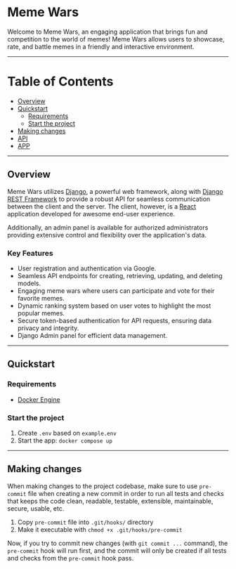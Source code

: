 # Meme Wars

Welcome to Meme Wars, an engaging application that brings fun and
competition to the world of memes! Meme Wars allows users to showcase,
rate, and battle memes in a friendly and interactive environment.

---

Table of Contents
=================

* [Overview](#overview)
* [Quickstart](#quickstart)
    * [Requirements](#requirements)
    * [Start the project](#start-the-project)
* [Making changes](#making-changes)
* [API](/api/README.md)
* [APP](/app/README.md)

___

## Overview

Meme Wars utilizes [Django](https://www.djangoproject.com/), a powerful web
framework, along with [Django REST Framework](https://www.django-rest-framework.org/)
to provide a robust API for seamless communication between the client and
the server.
The client, however, is a [React](https://react.dev/) application developed
for awesome end-user experience.

Additionally, an admin panel is available for authorized administrators providing
extensive control and flexibility over the application's data.

### Key Features

- User registration and authentication via Google.
- Seamless API endpoints for creating, retrieving, updating, and deleting models.
- Engaging meme wars where users can participate and vote for their favorite memes.
- Dynamic ranking system based on user votes to highlight the most popular memes.
- Secure token-based authentication for API requests, ensuring data privacy and integrity.
- Django Admin panel for efficient data management.

___

## Quickstart

### Requirements

- [Docker Engine](https://docs.docker.com/engine/install/)

### Start the project

1. Create `.env` based on `example.env`
2. Start the app: `docker compose up`

___

## Making changes

When making changes to the project codebase, make sure to use `pre-commit`
file when creating a new commit in order to run all tests and checks that
keeps the code clean, readable, testable, extensible, maintainable, secure,
usable, etc.

1. Copy `pre-commit` file into `.git/hooks/` directory
2. Make it executable with `chmod +x .git/hooks/pre-commit`

Now, if you try to commit new changes (with `git commit ...` command), the
`pre-commit` hook will run first, and the commit will only be created if
all tests and checks from the `pre-commit` hook pass.
